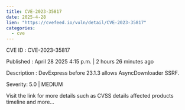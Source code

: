 ```yaml
---
title: CVE-2023-35817
date: 2025-4-28
lien: "https://cvefeed.io/vuln/detail/CVE-2023-35817"
categories:
  - cve
---
```


CVE ID : CVE-2023-35817

Published :  April 28
2025
4:15 p.m. | 2 hours
26 minutes ago

Description : DevExpress before 23.1.3 allows AsyncDownloader SSRF.

Severity: 5.0 | MEDIUM

Visit the link for more details
such as CVSS details
affected products
timeline
and more...
